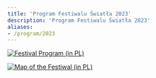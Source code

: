 ```yaml
---
title: 'Program Festiwalu Światła 2023'
description: 'Program Festiwalu Światła 2023'
aliases:
- /program/2023
---
```


[![Festival Program (in PL)](/images/program/program-2023.png)](/images/program/program-2023.png)

[![Map of the Festiwal (in PL)](/images/program/mapa-2023.png)](/images/program/mapa-2023.png)

